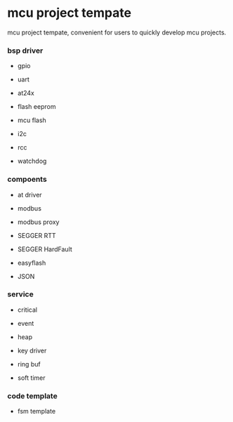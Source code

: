 # mcu project tempate
mcu project tempate, convenient for users to quickly develop mcu projects. 

### bsp driver

* gpio

* uart

* at24x

* flash eeprom

* mcu flash

* i2c

* rcc

* watchdog

### compoents

* at driver

* modbus

* modbus proxy

* SEGGER RTT

* SEGGER HardFault

* easyflash

* JSON

### service

* critical

* event

* heap

* key driver

* ring buf

* soft timer

### code template

* fsm template
